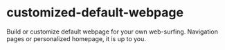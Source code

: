 # customized-default-webpage
Build or customize default webpage for your own web-surfing. Navigation pages or personalized homepage, it is up to you.
